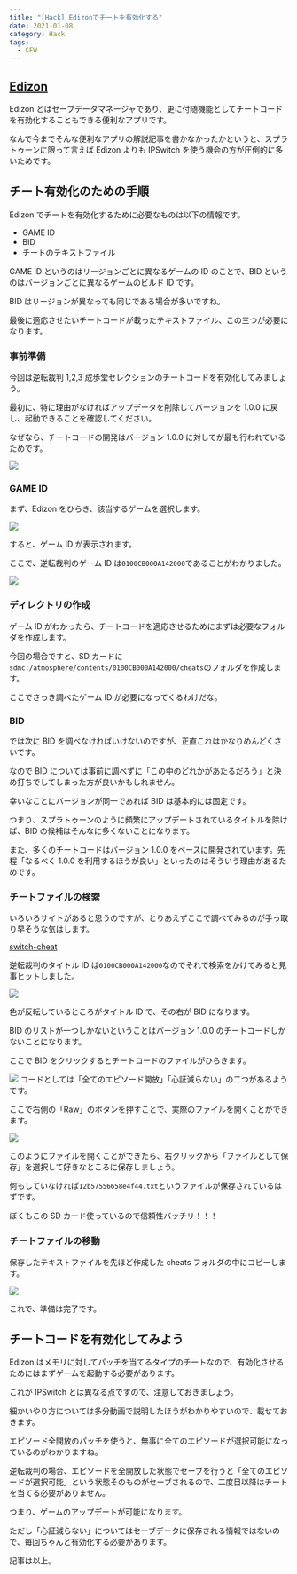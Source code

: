 ```yaml
---
title: "[Hack] Edizonでチートを有効化する"
date: 2021-01-08
category: Hack
tags:
  - CFW
---
```


## [Edizon](https://github.com/WerWolv/EdiZon/releases)

Edizon とはセーブデータマネージャであり、更に付随機能としてチートコードを有効化することもできる便利なアプリです。

なんで今までそんな便利なアプリの解説記事を書かなかったかというと、スプラトゥーンに限って言えば Edizon よりも IPSwitch を使う機会の方が圧倒的に多いためです。

## チート有効化のための手順

Edizon でチートを有効化するために必要なものは以下の情報です。

- GAME ID
- BID
- チートのテキストファイル

GAME ID というのはリージョンごとに異なるゲームの ID のことで、BID というのはバージョンごとに異なるゲームのビルド ID です。

BID はリージョンが異なっても同じである場合が多いですね。

最後に適応させたいチートコードが載ったテキストファイル、この三つが必要になります。

### 事前準備

今回は逆転裁判 1,2,3 成歩堂セレクションのチートコードを有効化してみましょう。

最初に、特に理由がなければアップデータを削除してバージョンを 1.0.0 に戻し、起動できることを確認してください。

なぜなら、チートコードの開発はバージョン 1.0.0 に対してが最も行われているためです。

![](https://pbs.twimg.com/media/ErJ8M5rVoAA7A0c?format=png)

### GAME ID

まず、Edizon をひらき、該当するゲームを選択します。

![](https://pbs.twimg.com/media/ErJ8LveVQAENDFV?format=png)

すると、ゲーム ID が表示されます。

ここで、逆転裁判のゲーム ID は`0100CB000A142000`であることがわかりました。

![](https://pbs.twimg.com/media/ErJ8Ma1VQAE1AHx?format=png)

### ディレクトリの作成

ゲーム ID がわかったら、チートコードを適応させるためにまずは必要なフォルダを作成します。

今回の場合ですと、SD カードに`sdmc:/atmosphere/contents/0100CB000A142000/cheats`のフォルダを作成します。

ここでさっき調べたゲーム ID が必要になってくるわけだな。

### BID

では次に BID を調べなければいけないのですが、正直これはかなりめんどくさいです。

なので BID については事前に調べずに「この中のどれかがあたるだろう」と決め打ちでしてしまった方が良いかもしれません。

幸いなことにバージョンが同一であれば BID は基本的には固定です。

つまり、スプラトゥーンのように頻繁にアップデートされているタイトルを除けば、BID の候補はそんなに多くないことになります。

また、多くのチートコードはバージョン 1.0.0 をベースに開発されています。先程「なるべく 1.0.0 を利用するほうが良い」といったのはそういう理由があるためです。

### チートファイルの検索

いろいろサイトがあると思うのですが、とりあえずここで調べてみるのが手っ取り早そうな気はします。

[switch-cheat](https://github.com/ibnux/switch-cheat)

逆転裁判のタイトル ID は`0100CB000A142000`なのでそれで検索をかけてみると見事ヒットしました。

![](https://pbs.twimg.com/media/ErJ-31xUYAE0M6U?format=png)

色が反転しているところがタイトル ID で、その右が BID になります。

BID のリストが一つしかないということはバージョン 1.0.0 のチートコードしかないことになります。

ここで BID をクリックするとチートコードのファイルがひらきます。

![](https://pbs.twimg.com/media/ErJ_BCEU0AAzJJo?format=png)
コードとしては「全てのエピソード開放」「心証減らない」の二つがあるようです。

ここで右側の「Raw」のボタンを押すことで、実際のファイルを開くことができます。

![](https://pbs.twimg.com/media/ErJ_GC4VkAAuVhT?format=png)

このようにファイルを開くことができたら、右クリックから「ファイルとして保存」を選択して好きなところに保存しましょう。

何もしていなければ`12b57556658e4f44.txt`というファイルが保存されているはずです。

ぼくもこの SD カード使っているので信頼性バッチリ！！！

### チートファイルの移動

保存したテキストファイルを先ほど作成した cheats フォルダの中にコピーします。

![](https://pbs.twimg.com/media/ErKAPKtUYAIKk7z?format=png)

これで、準備は完了です。

## チートコードを有効化してみよう

Edizon はメモリに対してパッチを当てるタイプのチートなので、有効化させるためにはまずゲームを起動する必要があります。

これが IPSwitch とは異なる点ですので、注意しておきましょう。

細かいやり方については多分動画で説明したほうがわかりやすいので、載せておきます。

エピソード全開放のパッチを使うと、無事に全てのエピソードが選択可能になっているのがわかりますね。

逆転裁判の場合、エピソードを全開放した状態でセーブを行うと「全てのエピソードが選択可能」という状態そのものがセーブされるので、二度目以降はチートを当てる必要がありません。

つまり、ゲームのアップデートが可能になります。

ただし「心証減らない」についてはセーブデータに保存される情報ではないので、毎回ちゃんと有効化する必要があります。

記事は以上。
